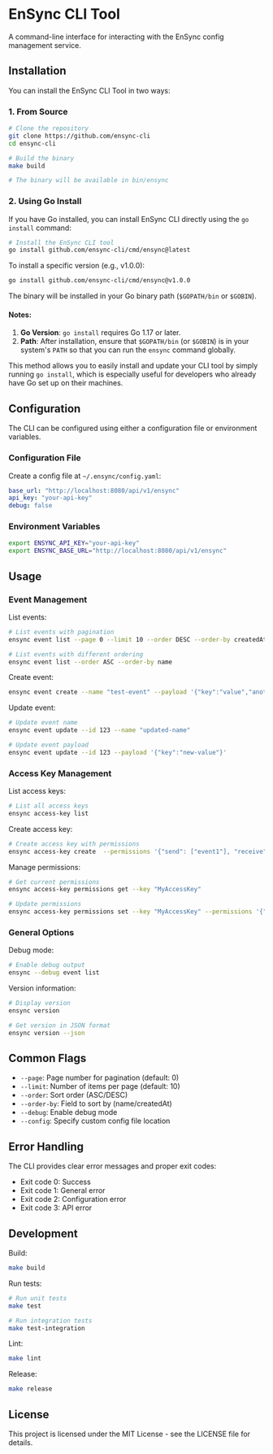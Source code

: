 # EnSync CLI Tool

A command-line interface for interacting with the EnSync config management service.

## Installation

You can install the EnSync CLI Tool in two ways:

### 1. From Source
```bash
# Clone the repository
git clone https://github.com/ensync-cli
cd ensync-cli

# Build the binary
make build

# The binary will be available in bin/ensync
```

### 2. Using Go Install
If you have Go installed, you can install EnSync CLI directly using the `go install` command:
 
```bash
# Install the EnSync CLI tool
go install github.com/ensync-cli/cmd/ensync@latest
```

To install a specific version (e.g., v1.0.0):

```bash
go install github.com/ensync-cli/cmd/ensync@v1.0.0
```

The binary will be installed in your Go binary path (`$GOPATH/bin` or `$GOBIN`).

#### Notes:
1. **Go Version**: `go install` requires Go 1.17 or later.
2. **Path**: After installation, ensure that `$GOPATH/bin` (or `$GOBIN`) is in your system's `PATH` so that you can run the `ensync` command globally.

This method allows you to easily install and update your CLI tool by simply running `go install`, which is especially useful for developers who already have Go set up on their machines.

## Configuration

The CLI can be configured using either a configuration file or environment variables.

### Configuration File
Create a config file at `~/.ensync/config.yaml`:

```yaml
base_url: "http://localhost:8080/api/v1/ensync"
api_key: "your-api-key"
debug: false
```

### Environment Variables
```bash
export ENSYNC_API_KEY="your-api-key"
export ENSYNC_BASE_URL="http://localhost:8080/api/v1/ensync"
```

## Usage

### Event Management

List events:
```bash
# List events with pagination
ensync event list --page 0 --limit 10 --order DESC --order-by createdAt

# List events with different ordering
ensync event list --order ASC --order-by name
```

Create event:
```bash
ensync event create --name "test-event" --payload '{"key":"value","another":"data"}'
```

Update event:
```bash
# Update event name
ensync event update --id 123 --name "updated-name"

# Update event payload
ensync event update --id 123 --payload '{"key":"new-value"}'
```

### Access Key Management

List access keys:
```bash
# List all access keys
ensync access-key list
```

Create access key:
```bash
# Create access key with permissions
ensync access-key create  --permissions '{"send": ["event1"], "receive": ["event2"]}'
```

Manage permissions:
```bash
# Get current permissions
ensync access-key permissions get --key "MyAccessKey"

# Update permissions
ensync access-key permissions set --key "MyAccessKey" --permissions '{"send": ["event1"], "receive": ["event2"]}'
```

### General Options

Debug mode:
```bash
# Enable debug output
ensync --debug event list
```

Version information:
```bash
# Display version
ensync version

# Get version in JSON format
ensync version --json
```

## Common Flags

- `--page`: Page number for pagination (default: 0)
- `--limit`: Number of items per page (default: 10)
- `--order`: Sort order (ASC/DESC)
- `--order-by`: Field to sort by (name/createdAt)
- `--debug`: Enable debug mode
- `--config`: Specify custom config file location

## Error Handling

The CLI provides clear error messages and proper exit codes:
- Exit code 0: Success
- Exit code 1: General error
- Exit code 2: Configuration error
- Exit code 3: API error

## Development

Build:
```bash
make build
```

Run tests:
```bash
# Run unit tests
make test

# Run integration tests
make test-integration
```

Lint:
```bash
make lint
```

Release:
```bash
make release
```

## License

This project is licensed under the MIT License - see the LICENSE file for details.